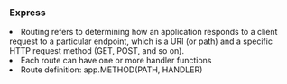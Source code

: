 ### Express

<li> Routing refers to determining how an application responds to a client request to a particular endpoint, 
which is a URI (or path)
and a specific HTTP request method (GET, POST, and so on). </li>
<li>Each route can have one or more handler functions </li>
<li>Route definition: app.METHOD(PATH, HANDLER) </li>
